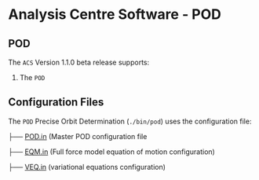 # Analysis Centre Software - POD

## POD

The `ACS` Version 1.1.0 beta release supports:

1. The `POD` 

## Configuration Files

The `POD` Precise Orbit Determination (`./bin/pod`) uses the configuration file:

├── [POD.in](https://bitbucket.org/geoscienceaustralia/pod/src/thomas3/docs/POD.md) (Master POD configuration file

├── [EQM.in](https://bitbucket.org/geoscienceaustralia/pod/src/thomas3/docs/EQM.md) (Full force model equation of motion configuration)

├── [VEQ.in](https://bitbucket.org/geoscienceaustralia/pod/src/thomas3/docs/VEQ.md) (variational equations configuration)
    

    

